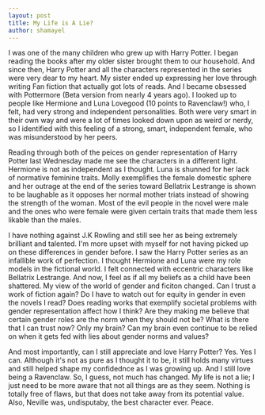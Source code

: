 ```yaml
---
layout: post
title: My Life is A Lie?
author: shamayel
---
```


I was one of the many children who grew up with Harry Potter. I began reading the books after my older sister brought them to our household. And since then, Harry Potter and all the characters represented in the series were very dear to my heart. My sister ended up expressing her love through writing Fan fiction that actually got lots of reads. And I became obsessed with Pottermore (Beta version from nearly 4 years ago). I looked up to people like Hermione and Luna Lovegood (10 points to Ravenclaw!) who, I felt, had very strong and independent personalities. Both were very smart in their own way and were a lot of times looked down upon as weird or nerdy, so I identified with this feeling of a strong, smart, independent female, who was misunderstood by her peers.   

Reading through both of the peices on gender representation of Harry Potter last Wednesday made me see the characters in a  different light. Hermione is not as independent as I thought. Luna is shunned for her lack of normative feminine traits. Molly exemplifies the female domestic sphere and her outrage at the end of the series toward Bellatrix Lestrange is shown to be laughable as it opposes her normal mother triats instead of showing the strength of the woman. Most of the evil people in the novel were male and the ones who were female were given certain traits that made them less likable than the males.   

I have nothing against J.K Rowling and still see her as being extremely brilliant and talented. I'm more upset with myself for not having picked up on these differences in gender before. I saw the Harry Potter series as an infallible work of perfection. I thought Hermione and Luna were my role models in the fictional world. I felt connected with eccentric characters like Bellatrix Lestrange. And now, I feel as if all my beliefs as a child have been shattered. My view of the world of gender and ficiton changed. Can I trust a work of fiction again? Do I have to watch out for equity in gender in even the novels I read? Does reading works that exemplify societal problems with gender representation affect how I think? Are they making me believe that certain gender roles are the norm when they should not be? What is there that I can trust now? Only my brain? Can my brain even continue to be relied on when it gets fed with lies about gender norms and values?   

And most importantly, can I still appreciate and love Harry Potter?
Yes. Yes I can. Although it's not as pure as I thought it to be, it still holds many virtues and still helped shape my confidednce as I was growing up. And I still love being a Ravenclaw. So, I guess, not much has changed. My life is not a lie; I just need to be more aware that not all things are as they seem. Nothing is totally free of flaws, but that does not take away from its potential value. Also, Neville was, undisputaby, the best character ever. Peace.

